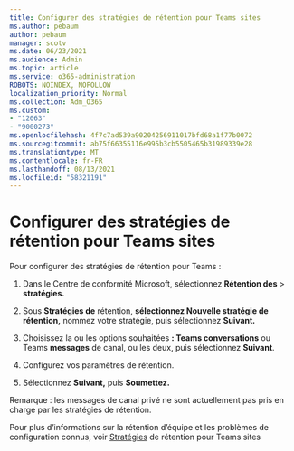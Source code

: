 ```yaml
---
title: Configurer des stratégies de rétention pour Teams sites
ms.author: pebaum
author: pebaum
manager: scotv
ms.date: 06/23/2021
ms.audience: Admin
ms.topic: article
ms.service: o365-administration
ROBOTS: NOINDEX, NOFOLLOW
localization_priority: Normal
ms.collection: Adm_O365
ms.custom:
- "12063"
- "9000273"
ms.openlocfilehash: 4f7c7ad539a90204256911017bfd68a1f77b0072
ms.sourcegitcommit: ab75f66355116e995b3cb5505465b31989339e28
ms.translationtype: MT
ms.contentlocale: fr-FR
ms.lasthandoff: 08/13/2021
ms.locfileid: "58321191"
---
```

# <a name="configure-retention-policies-for-teams-locations"></a>Configurer des stratégies de rétention pour Teams sites

Pour configurer des stratégies de rétention pour Teams :

1. Dans le Centre de conformité Microsoft, sélectionnez **Rétention des**  >  **stratégies.**

1. Sous **Stratégies de** rétention, **sélectionnez Nouvelle stratégie de rétention,** nommez votre stratégie, puis sélectionnez **Suivant.**

1. Choisissez la ou les options souhaitées **: Teams conversations** ou Teams **messages** de canal, ou les deux, puis sélectionnez **Suivant**.

1. Configurez vos paramètres de rétention. 

1. Sélectionnez **Suivant,** puis **Soumettez.**

Remarque : les messages de canal privé ne sont actuellement pas pris en charge par les stratégies de rétention.

Pour plus d’informations sur la rétention d’équipe et les problèmes de configuration connus, voir [Stratégies](https://docs.microsoft.com/microsoft-365/compliance/create-retention-policies#retention-policy-for-teams-locations) de rétention pour Teams sites

